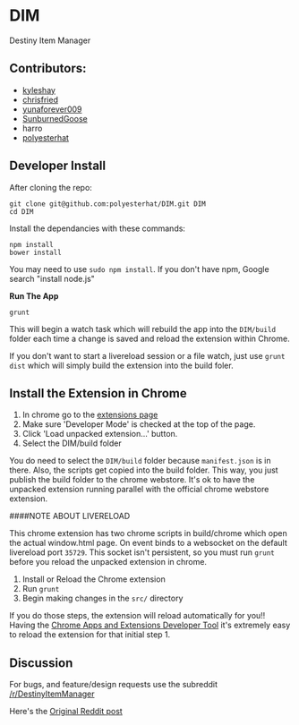 
# DIM

Destiny Item Manager


## Contributors:

* [kyleshay](https://github.com/kyleshay)
* [chrisfried](https://github.com/chrisfried)
* [yunaforever009](https://github.com/yunaforever009)
* [SunburnedGoose](https://github.com/SunburnedGoose)
* harro
* [polyesterhat](https://github.com/polyesterhat)



## Developer Install

After cloning the repo:

    git clone git@github.com:polyesterhat/DIM.git DIM
    cd DIM

Install the dependancies with these commands:

    npm install
    bower install

You may need to use `sudo npm install`. If you don't have npm, Google search "install node.js"


**Run The App**

    grunt

This will begin a watch task which will rebuild the app into the `DIM/build` folder each time a change is saved and reload the extension within Chrome.

If you don't want to start a livereload session or a file watch, just use `grunt dist` which will simply build the extension into the build foler.


## Install the Extension in Chrome

1. In chrome go to the [extensions page](chrome://extensions/)
2. Make sure 'Developer Mode' is checked at the top of the page.
3. Click 'Load unpacked extension...' button.
4. Select the DIM/build folder

You do need to select the `DIM/build` folder because `manifest.json` is in there. Also, the scripts get copied into the build folder. This way, you just publish the build folder to the chrome webstore. It's ok to have the unpacked extension running parallel with the official chrome webstore extension.


####NOTE ABOUT LIVERELOAD

This chrome extension has two chrome scripts in build/chrome which open the actual window.html page. On event binds to a websocket on the default livereload port `35729`. This socket isn't persistent, so you must run `grunt` before you reload the unpacked extension in chrome.

1. Install or Reload the Chrome extension
2. Run `grunt`
3. Begin making changes in the `src/` directory

If you do those steps, the extension will reload automatically for you!! Having the [Chrome Apps and Extensions Developer Tool](https://chrome.google.com/webstore/detail/chrome-apps-extensions-de/ohmmkhmmmpcnpikjeljgnaoabkaalbgc?hl=en) it's extremely easy to reload the extension for that initial step 1.


## Discussion

For bugs, and feature/design requests use the subreddit [/r/DestinyItemManager](http://www.reddit.com/r/DestinyItemManager/)

Here's the [Original Reddit post](http://www.reddit.com/r/DestinyTheGame/comments/2xvwf8/misc_dim_destiny_item_manager_loadouts/)



